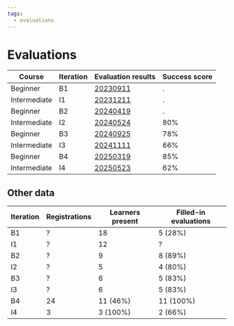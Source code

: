 ```yaml
---
tags:
  - evaluations
---
```


# Evaluations

Course      |Iteration |Evaluation results            |Success score
------------|----------|------------------------------|-------------
Beginner    |B1        |[20230911](20230911/README.md)|.
Intermediate|I1        |[20231211](20231211/README.md)|.
Beginner    |B2        |[20240419](20240419/README.md)|.
Intermediate|I2        |[20240524](20240524/README.md)|80%
Beginner    |B3        |[20240925](20240925/README.md)|78%
Intermediate|I3        |[20241111](20241111/README.md)|66%
Beginner    |B4        |[20250319](20250319/README.md)|85%
Intermediate|I4        |[20250523](20250523/README.md)|62%

## Other data

Iteration|Registrations|Learners present|Filled-in evaluations
---------|-------------|----------------|---------------------
B1       |?            |18              |5 (28%)
I1       |?            |12              |?
B2       |?            |9               |8 (89%)
I2       |?            |5               |4 (80%)
B3       |?            |6               |5 (83%)
I3       |?            |6               |5 (83%)
B4       |24           |11 (46%)        |11 (100%)
I4       |3            |3 (100%)        |2 (66%)
